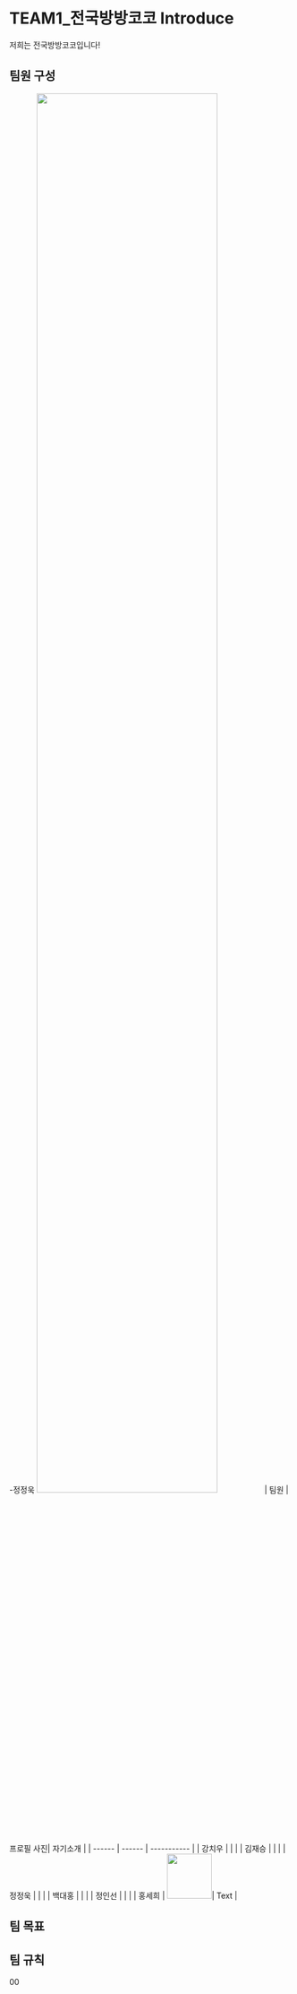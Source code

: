 # TEAM1_전국방방코코 Introduce
저희는 전국방방코코입니다!
## 팀원 구성
-정정욱 
<img width="80%" src="https://user-images.githubusercontent.com/16822641/109461495-913fc480-7aa5-11eb-9d0e-aff762669f98.gif"/>
| 팀원   | 프로필 사진| 자기소개 |
| ------ | ------ | ----------- |
| 강치우 |        |             |
| 김재승 |        |             |
| 정정욱 |        |             |
| 백대홍 |        |             |
| 정인선 |        |             |
| 홍세희 | <img width="80" height="80" border:0px src="https://github.com/APP-iOS3rd/TEAM1_CodingEveryWhere/assets/103061387/b21a81ed-1c44-46bc-b9b4-93ca1e629067"/>| Text        |
## 팀 목표 

## 팀 규칙
00
